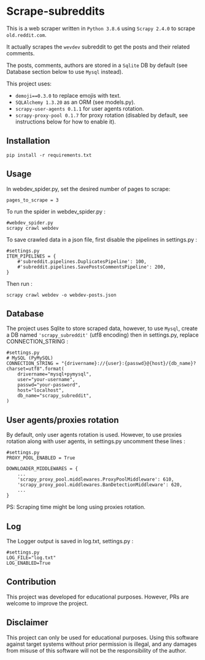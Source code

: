 Scrape-subreddits
=======================
This is a web scraper written in ``Python 3.8.6`` using ``Scrapy 2.4.0`` to scrape ``old.reddit.com``.

It actually scrapes the ``wevdev`` subreddit to get the posts and their related comments.

The posts, comments, authors are stored in a ``Sqlite`` DB by default (see Database section below to use ``Mysql`` instead). 

This project uses:

* ``demoji==0.3.0`` to replace emojis with text.
* ``SQLAlchemy 1.3.20`` as an ORM (see models.py).
* ``scrapy-user-agents 0.1.1`` for user agents rotation.
* ``scrapy-proxy-pool 0.1.7`` for proxy rotation (disabled by default, see instructions below for how to enable it). 

Installation
------------

    pip install -r requirements.txt 

Usage
-----

In webdev_spider.py, set the desired number of pages to scrape:

    pages_to_scrape = 3

To run the spider in webdev_spider.py :

    #webdev_spider.py
    scrapy crawl webdev

To save crawled data in a json file, first disable the pipelines in settings.py :  

    #settings.py
    ITEM_PIPELINES = {
        #'subreddit.pipelines.DuplicatesPipeline': 100,
        #'subreddit.pipelines.SavePostsCommentsPipeline': 200,
    }

Then run :

    scrapy crawl webdev -o webdev-posts.json


Database
--------

The project uses Sqlite to store scraped data, however, to use ``Mysql``, create a DB named ``'scrapy_subreddit'`` (utf8 encoding) then in settings.py, replace CONNECTION_STRING :

    #settings.py
    # MySQL (PyMySQL)
    CONNECTION_STRING = "{drivername}://{user}:{passwd}@{host}/{db_name}?charset=utf8".format(
        drivername="mysql+pymysql",
        user="your-username",
        passwd="your-password",
        host="localhost",
        db_name="scrapy_subreddit",
    )

User agents/proxies rotation
----------------------------

By default, only user agents rotation is used. However, to use proxies rotation along with user agents, in settings.py uncomment these lines :
    
    #settings.py
    PROXY_POOL_ENABLED = True

    DOWNLOADER_MIDDLEWARES = {
        ...
        'scrapy_proxy_pool.middlewares.ProxyPoolMiddleware': 610,
        'scrapy_proxy_pool.middlewares.BanDetectionMiddleware': 620,
        ...
    }

PS: Scraping time might be long using proxies rotation.

Log
---

The Logger output is saved in log.txt, settings.py :

    #settings.py
    LOG_FILE="log.txt"
    LOG_ENABLED=True

Contribution
------------

This project was developed for educational purposes. However, PRs are welcome to improve the project.

Disclaimer
----------

This project can only be used for educational purposes. Using this software against target systems without prior permission is illegal, and any damages from misuse of this software will not be the responsibility of the author.
